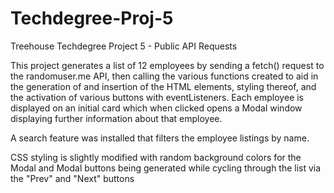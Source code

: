 # Techdegree-Proj-5
Treehouse Techdegree Project 5 - Public API Requests

This project generates a list of 12 employees by sending a fetch() request to the randomuser.me API, then calling the various functions created to aid in the generation of and insertion of the HTML elements, styling thereof, and the activation of various buttons with eventListeners.  Each employee is displayed on an initial card which when clicked opens a Modal window displaying further information about that employee.  

A search feature was installed that filters the employee listings by name.

CSS styling is slightly modified with random background colors for the Modal and Modal buttons being generated while cycling through the list via the "Prev" and "Next" buttons